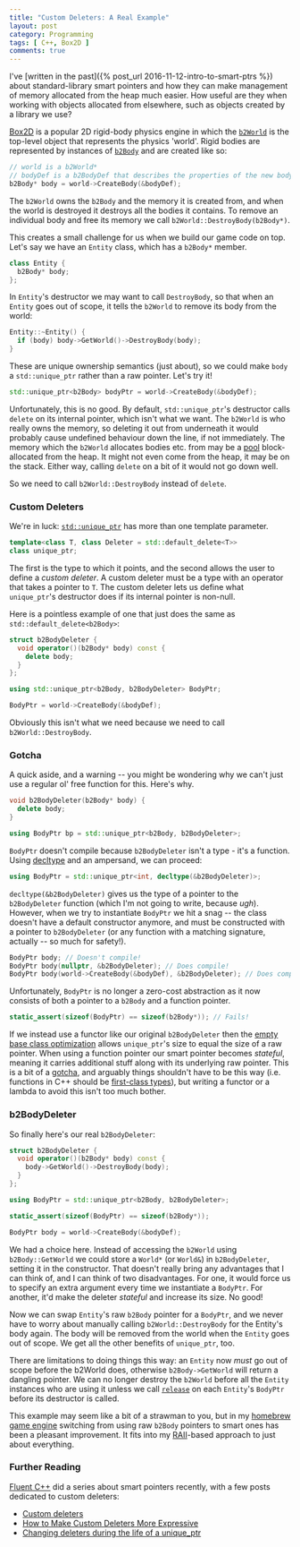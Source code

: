 ```yaml
---
title: "Custom Deleters: A Real Example"
layout: post
category: Programming
tags: [ C++, Box2D ]
comments: true
---
```


I've [written in the past]({% post_url 2016-11-12-intro-to-smart-ptrs %}) about standard-library smart pointers and how they can make management of memory allocated from the heap much easier. How useful are they when working with objects allocated from elsewhere, such as objects created by a library we use?

[Box2D](http://box2d.org/) is a popular 2D rigid-body physics engine in which the [`b2World`](http://www.learn-cocos2d.com/api-ref/1.0/Box2D/html/classb2_world.html) is the top-level object that represents the physics 'world'. Rigid bodies are represented by instances of [`b2Body`](http://www.learn-cocos2d.com/api-ref/1.0/Box2D/html/classb2_body.html) and are created like so:

```cpp
// world is a b2World*
// bodyDef is a b2BodyDef that describes the properties of the new body
b2Body* body = world->CreateBody(&bodyDef);
```

The `b2World` owns the `b2Body` and the memory it is created from, and when the world is destroyed it destroys all the bodies it contains. To remove an individual body and free its memory we call `b2World::DestroyBody(b2Body*)`.

This creates a small challenge for us when we build our game code on top. Let's say we have an `Entity` class, which has a `b2Body*` member.

```cpp
class Entity {
  b2Body* body;
};
```

In `Entity`'s destructor we may want to call `DestroyBody`, so that when an `Entity` goes out of scope, it tells the `b2World` to remove its body from the world:

```cpp
Entity::~Entity() {
  if (body) body->GetWorld()->DestroyBody(body);
}
```

These are unique ownership semantics (just about), so we could make `body` a `std::unique_ptr` rather than a raw pointer. Let's try it!

```cpp
std::unique_ptr<b2Body> bodyPtr = world->CreateBody(&bodyDef);
```
Unfortunately, this is no good. By default, `std::unique_ptr`'s destructor calls `delete` on its internal pointer, which isn't what we want. The `b2World` is who really owns the memory, so deleting it out from underneath it would probably cause undefined behaviour down the line, if not immediately. The memory which the `b2World` allocates bodies etc. from may be a [pool](https://en.wikipedia.org/wiki/Memory_pool) block-allocated from the heap. It might not even come from the heap, it may be on the stack. Either way, calling `delete` on a bit of it would not go down well.

So we need to call `b2World::DestroyBody` instead of `delete`.

### Custom Deleters

We're in luck: [`std::unique_ptr`](http://en.cppreference.com/w/cpp/memory/unique_ptr) has more than one template parameter.

```cpp
template<class T, class Deleter = std::default_delete<T>>
class unique_ptr;
```

The first is the type to which it points, and the second allows the user to define a *custom deleter*. A custom deleter must be a type with an operator that takes a pointer to `T`. The custom deleter lets us define what `unique_ptr`'s destructor does if its internal pointer is non-null.

Here is a pointless example of one that just does the same as `std::default_delete<b2Body>`:

```cpp
struct b2BodyDeleter {
  void operator()(b2Body* body) const {
    delete body;
  }
};

using std::unique_ptr<b2Body, b2BodyDeleter> BodyPtr;

BodyPtr = world->CreateBody(&bodyDef);
```

Obviously this isn't what we need because we need to call `b2World::DestroyBody`.

### Gotcha

A quick aside, and a warning -- you might be wondering why we can't just use a regular ol' free function for this. Here's why.

```cpp
void b2BodyDeleter(b2Body* body) {
  delete body;
}

using BodyPtr bp = std::unique_ptr<b2Body, b2BodyDeleter>;
```

`BodyPtr` doesn't compile because `b2BodyDeleter` isn't a type - it's a function. Using [decltype](http://en.cppreference.com/w/cpp/language/decltype) and an ampersand, we can proceed:

```cpp
using BodyPtr = std::unique_ptr<int, decltype(&b2BodyDeleter)>;
```

`decltype(&b2BodyDeleter)` gives us the type of a pointer to the `b2BodyDeleter` function (which I'm not going to write, because *ugh*). However, when we try to instantiate `BodyPtr` we hit a snag -- the class doesn't have a default constructor anymore, and must be constructed with a pointer to `b2BodyDeleter` (or any function with a matching signature, actually -- so much for safety!).

```cpp
BodyPtr body; // Doesn't compile!
BodyPtr body(nullptr, &b2BodyDeleter); // Does compile!
BodyPtr body(world->CreateBody(&bodyDef), &b2BodyDeleter); // Does compile!
```

Unfortunately, `BodyPtr` is no longer a zero-cost abstraction as it now consists of both a pointer to a `b2Body` and a function pointer.

```cpp
static_assert(sizeof(BodyPtr) == sizeof(b2Body*)); // Fails!
```

If we instead use a functor like our original `b2BodyDeleter` then the [empty base class optimization](http://en.cppreference.com/w/cpp/language/ebo) allows `unique_ptr`'s size to equal the size of a raw pointer. When using a function pointer our smart pointer becomes *stateful*, meaning it carries additional stuff along with its underlying raw pointer. This is a bit of a [gotcha](https://en.wikipedia.org/wiki/Gotcha_(programming)), and arguably things shouldn't have to be this way (i.e. functions in C++ should be [first-class types](https://en.wikipedia.org/wiki/First-class_function)), but writing a functor or a lambda to avoid this isn't too much bother.

### b2BodyDeleter

So finally here's our real `b2BodyDeleter`:

```cpp
struct b2BodyDeleter {
  void operator()(b2Body* body) const {
    body->GetWorld()->DestroyBody(body);
  }
};

using BodyPtr = std::unique_ptr<b2Body, b2BodyDeleter>;

static_assert(sizeof(BodyPtr) == sizeof(b2Body*));

BodyPtr body = world->CreateBody(&bodyDef);
```

We had a choice here. Instead of accessing the `b2World` using `b2Body::GetWorld` we could store a `World*` (or `World&`) in `b2BodyDeleter`, setting it in the constructor. That doesn't really bring any advantages that I can think of, and I can think of two disadvantages. For one, it would force us to specify an extra argument every time we instantiate a `BodyPtr`. For another, it'd make the deleter *stateful* and increase its size. No good!

Now we can swap `Entity`'s raw `b2Body` pointer for a `BodyPtr`, and we never have to worry about manually calling `b2World::DestroyBody` for the Entity's body again. The body will be removed from the world when the `Entity` goes out of scope. We get all the other benefits of `unique_ptr`, too.

There are limitations to doing things this way: an `Entity` now *must* go out of scope before the b2World does, otherwise `b2Body->GetWorld` will return a dangling pointer. We can no longer destroy the `b2World` before all the `Entity` instances who are using it unless we call [`release`](http://en.cppreference.com/w/cpp/memory/unique_ptr/release) on each `Entity`'s `BodyPtr` before its destructor is called.

This example may seem like a bit of a strawman to you, but in my [homebrew game engine](https://github.com/rachelnertia/Quiver) switching from using raw `b2Body` pointers to smart ones has been a pleasant improvement. It fits into my [RAII](http://en.cppreference.com/w/cpp/language/raii)-based approach to just about everything.

### Further Reading

[Fluent C++](https://www.fluentcpp.com) did a series about smart pointers recently, with a few posts dedicated to custom deleters:

- [Custom deleters](https://www.fluentcpp.com/2017/08/29/custom-deleters/)
- [How to Make Custom Deleters More Expressive](https://www.fluentcpp.com/2017/09/01/make-custom-deleters-expressive/)
- [Changing deleters during the life of a unique_ptr](https://www.fluentcpp.com/2017/09/05/changing-deleters-during-the-life-of-a-unique_ptr/)
